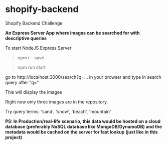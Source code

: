 # shopify-backend
Shopify Backend Challenge

**An Express Server App where images can be searched for with descriptive queries**

To start NodeJS Express Server
> npm i --save

> npm run start

go to http://localhost:3000/search?q=... in your browser and type in search query after "q="

This will display the images

Right now only three images are in the repository.

Try query terms: 'sand', 'snow', 'beach', 'mountain'


**PS: In Production/real-life scenario, this data would be hosted on a cloud database (preferably NoSQL database like
MongoDB/DynamoDB) and the metadata would be cached on the server for fast lookup (just like in this project)**
